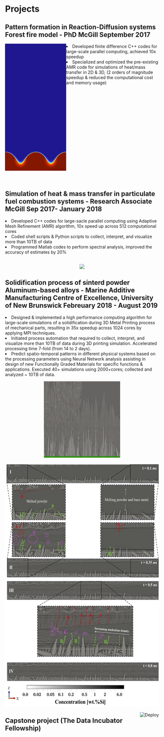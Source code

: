 <h1>Projects</h1>

<h2>Pattern formation in Reaction-Diffusion systems Forest fire model - PhD McGill September 2017</h2>

<img src="./comb_seaweeds.gif" align="left" width="200px"/>

<li>Developed finite difference C++ codes for large-scale parallel computing, achieved 10x speedup</li>
<li>Specialized and optimized the pre-existing AMR code for simulations of heat/mass transfer in 2D &
     3D, (2 orders of magnitude speedup & reduced the computational cost and memory usage)
</li>


<br clear="left"/>
<br><br>


<h2>Simulation of heat & mass transfer in particulate fuel combustion systems - Research Associate McGill Sep 2017- January 2018</h2>

 <li>Developed C++ codes for large-sacle parallel computing using Adaptive Mesh Refinement (AMR) algorithm, 10x speed up    
      across 512 computational cores</li>
<li>Coded shell scripts & Python scripts to collect, interpret, and visualize more than 10TB of data</li>
<li>Programmed Matlab codes to perform spectral analysis, improved the accuracy of estimates by 20%</li>

<!--![ Alt text](stock_combust_anim.gif) [](stock_combust_anim.gif)-->
<br clear="down"/>

<p align="center">
<img src="stock_combust_anim.gif">
</p>


<h2>Solidification process of sinterd powder Aluminum-based alloys - Marine Additive Manufacturing Centre of Excellence, University of New Brunswick Febreuary 2018 - August 2019 </h2>
     
<li>Designed & implemented a high performance computing algorithm for large-scale simulations of a solidification during 3D Metal Printing process of mechanical parts, resulting in 35x speedup across 1024 cores by applying MPI techniques.</li> 
     
<li>Initiated process automation that required to collect, interpret, and visualize more than 10TB of data during 3D printing simulation. Accelerated processing time 7-fold (from 14 to 2 days).</li> 
     
<li>Predict spatio-temporal patterns in different physical systems based on the processing parameters using Neural Network analysis assisting in design of new Functionally Graded Materials for specific functions & applications. Executed 40+ simulations using 2000+cores; collected and analyzed ~ 10TB of data.</li>

<!--![ Alt text](Solidifcation.gif) [](Solidifcation.gif)-->

<p align="center">
<img src="Solidifcation.gif" width="250" height="250"/>
</p>

<p align="center">
  <img src="./cover_photo.png" width="600" height="800"/>
  <!--<img src="./cover_photo.png"/>-->
</p>

<a href="https://heroku.com/deploy">
  <img  align="right"  src="https://www.herokucdn.com/deploy/button.svg" alt="Deploy">
</a>


<h2>Capstone project (The Data Incubator Fellowship)</h2>
